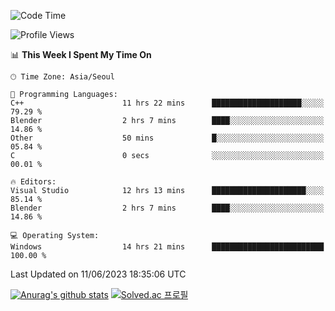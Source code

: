 <!--START_SECTION:waka-->
![Code Time](http://img.shields.io/badge/Code%20Time-280%20hrs%201%20min-blue)

![Profile Views](http://img.shields.io/badge/Profile%20Views-0-blue)

📊 **This Week I Spent My Time On** 

```text
🕑︎ Time Zone: Asia/Seoul

💬 Programming Languages: 
C++                      11 hrs 22 mins      ████████████████████░░░░░   79.29 % 
Blender                  2 hrs 7 mins        ████░░░░░░░░░░░░░░░░░░░░░   14.86 % 
Other                    50 mins             █░░░░░░░░░░░░░░░░░░░░░░░░   05.84 % 
C                        0 secs              ░░░░░░░░░░░░░░░░░░░░░░░░░   00.01 % 

🔥 Editors: 
Visual Studio            12 hrs 13 mins      █████████████████████░░░░   85.14 % 
Blender                  2 hrs 7 mins        ████░░░░░░░░░░░░░░░░░░░░░   14.86 % 

💻 Operating System: 
Windows                  14 hrs 21 mins      █████████████████████████   100.00 % 
```


 Last Updated on 11/06/2023 18:35:06 UTC
<!--END_SECTION:waka-->
[![Anurag's github stats](https://github-readme-stats.vercel.app/api?username=heosumin518)](https://github.com/anuraghazra/github-readme-stats)
[![Solved.ac
프로필](http://mazassumnida.wtf/api/v2/generate_badge?boj=heosumin)](https://solved.ac/heosumin)
